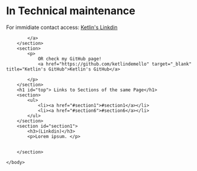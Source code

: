 
<html>
    <head>
        <meta charset="utf-8"> <!-- there is no closing meta tag -->
        <title>
            Ketlin de Mello Moreira
        </title>
    </head>
    <body>
        <h1>In Technical maintenance </h1>
        <section>
           For immidiate contact access:    
            <a href="https://www.linkedin.com/in/ketlindemello/" target="_blank" title="Ketlin's Linkdin">Ketlin's Linkdin</a>
            
            </a>
        </section>
        <section>
            <p>
                OR check my GitHub page!
                <a href="https://github.com/ketlindemello" target="_blank" title="Ketlin's GitHub">Ketlin's GitHub</a>

            </p>
        </section>  
        <h1 id="top"> Links to Sections of the same Page</h1>
        <section>
            <ul>
                <li><a href="#section1">#section1</a></li>
                <li><a href="#section6">#section6</a></li>
            </ul>
        </section>   
        <section id="section1">
            <h3>(Linkdin)</h3>
            <p>Lorem ipsum. </p>
            

        </section>
          
    </body>
</html>
